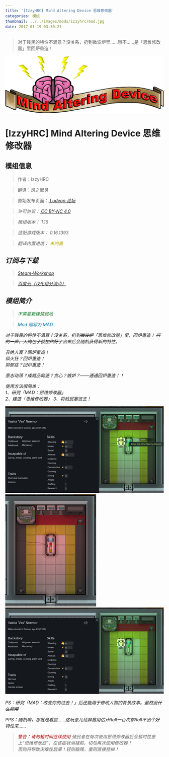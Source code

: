 ```yaml
---
title: '[IzzyHRC] Mind Altering Device 思维修改器'
categories: 模组
thumbnail: ../../images/mods/izzyhrc/mad.jpg
date: 2017-01-19 03:30:23
---
```


> 对于贱民的特性不满意？没关系，扔到微波炉里……哦不……是「思维修改器」里回炉重造！

<!--more-->

![mad](../../images/mods/izzyhrc/mad_preview.png)
# [IzzyHRC] Mind Altering Device 思维修改器

## 模组信息

> 作者：IzzyHRC

> 翻译：风之起灵

> 原始发布页面：<a href="https://ludeon.com/forums/index.php?topic=16743.0"><i class="fa fa-link" aria-hidden="true" /> Ludeon 论坛</a>

> 许可协议：<a href="https://creativecommons.org/licenses/by-nc/4.0/" ><i class="fa fa-balance-scale" aria-hidden="true" /> CC BY-NC 4.0</a>

> 模组版本：<i class="fa fa-puzzle-piece" aria-hidden="true"> 1.16</i>

> 适配游戏版本：<i class="fa fa-tag" aria-hidden="true"> 0.16.1393</i>

> 翻译内置进度：<i class="fa fa-exclamation-circle" aria-hidden="true" title="未内置，请从汉化组分流点下载" style="color:#b7aa00"> 未内置</i>
<!--<i class="fa fa-check-circle" aria-hidden="true" title="翻译已内置于原作者的模组，可直接从Steam创意工坊订阅" style="color:#097c25"> 已内置</i>-->

## 订阅与下载

> <a href="http://steamcommunity.com/sharedfiles/filedetails/?id=727626696"><i class="fa fa-steam-square" aria-hidden="true" /> Steam-Workshop</a>

> <a href="http://pan.baidu.com/s/1hrS3lti"><i class="fa fa-paw" aria-hidden="true" /> 百度云（汉化组分流点）</a>

## 模组简介

> <i class="fa fa-check-circle" aria-hidden="true" style="color:#097c25"> 不需要新建殖民地</i>

> <i class="fa fa-pencil" aria-hidden="true" style="color:#0075a9"> Mod 缩写为 MAD</i>

对于贱民的特性不满意？没关系，扔到~~微波炉~~「思维修改器」里，回炉重造！ ~~叮的一声，人肉包子就加热好了~~出来后会随机获得新的特性。

丑绝人寰？回炉重造！  
纵火狂？回炉重造！  
抑郁症？回炉重造！  

意志动荡？成瘾品痴迷？贪心？嫉妒？——通通回炉重造！！

使用方法很简单：  
1、研究「MAD：思维修改器」  
2、建造「思维修改器」
3、将贱民塞进去！

![01](../../images/mods/izzyhrc/01.jpg)
![02](../../images/mods/izzyhrc/02.jpg)
![03](../../images/mods/izzyhrc/03.jpg)

PS：研究「MAD：改变你的过去！」后还能用于修改人物的背景故事。~~虽然没什么卵用~~

PPS：随机嘛，那就是看脸……这玩意儿给非酋用估计Roll一百次都Roll不出个好特性来……

> <i class="fa fa-exclamation-triangle" aria-hidden="true" style="color:#a40000"> 警告：请勿短时间连续使用</i>
殖民者在每次使用思维修改器后会暂时性患上“思维修改症”，在该症状消褪前，切勿再次使用修改器！  
否则将导致灾难性后果！轻则脑残，重则直接挂掉！
